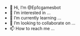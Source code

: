 - 👋 Hi, I’m @Ep1cgamesbot
- 👀 I’m interested in ...
- 🌱 I’m currently learning ...
- 💞️ I’m looking to collaborate on ...
- 📫 How to reach me ...

<!---
Ep1cgamesbot/Ep1cgamesbot is a ✨ special ✨ repository because its `README.md` (this file) appears on your GitHub profile.
You can click the Preview link to take a look at your changes.
--->

